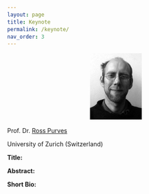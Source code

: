 ```yaml
---
layout: page
title: Keynote
permalink: /keynote/
nav_order: 3
---
```


<p align="center">
<a href="url">
 <img src="figure/119.jpg"  ></a>
</p>

Prof. Dr. [Ross Purves](https://www.geo.uzh.ch/~rsp/)

University of Zurich (Switzerland)

<strong> Title:</strong>

<strong> Abstract: </strong>

<strong> Short Bio: </strong>
